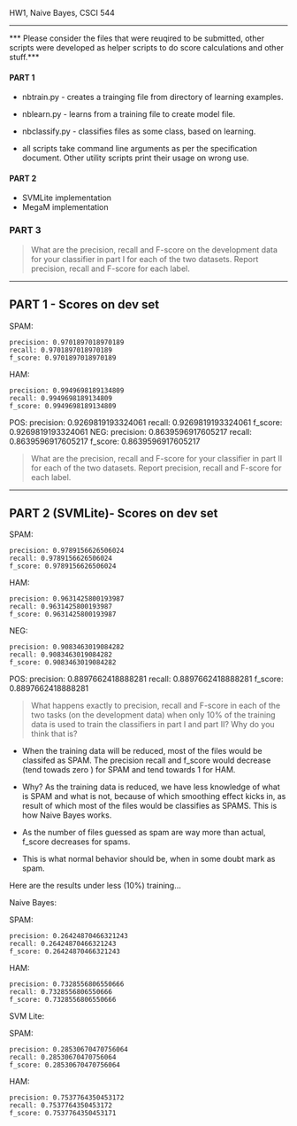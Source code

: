 HW1, Naive Bayes, CSCI 544

--------------------------------

*** Please consider the files that were reuqired to be submitted, other scripts were developed as helper scripts to do score calculations and other stuff.***

#### PART 1 ####

* nbtrain.py - creates a trainging file from directory of learning examples.
* nblearn.py - learns from a training file to create model file.
* nbclassify.py - classifies files as some class, based on learning.

* all scripts take command line arguments as per the specification document. Other utility scripts print their usage on wrong use.

#### PART 2 ####

* SVMLite implementation
* MegaM implementation

### PART 3 ###
> What are the precision, recall and F-score on the development data for your classifier in part I for each of the two datasets. Report precision, recall and F-score for each label.


--------------------------
PART 1 - Scores on dev set
-------------------------
SPAM:

	precision: 0.9701897018970189
	recall: 0.9701897018970189
	f_score: 0.9701897018970189

HAM:
	
	precision: 0.9949698189134809
	recall: 0.9949698189134809
	f_score: 0.9949698189134809


POS:
	precision: 0.9269819193324061
	recall: 0.9269819193324061
	f_score: 0.9269819193324061
NEG:
	precision: 0.8639596917605217
	recall: 0.8639596917605217
	f_score: 0.8639596917605217

> What are the precision, recall and F-score for your classifier in part II for each of the two datasets. Report precision, recall and F-score for each label.


--------------------------
PART 2 (SVMLite)- Scores on dev set
-------------------------
SPAM:

	precision: 0.9789156626506024
	recall: 0.9789156626506024
	f_score: 0.9789156626506024


HAM:
	
	precision: 0.9631425800193987
	recall: 0.9631425800193987
	f_score: 0.9631425800193987


NEG:

	precision: 0.9083463019084282
	recall: 0.9083463019084282
	f_score: 0.9083463019084282

POS:
	precision: 0.8897662418888281
	recall: 0.8897662418888281
	f_score: 0.8897662418888281

> What happens exactly to precision, recall and F-score in each of the two tasks (on the development data) when only 10% of the training data is used to train the classifiers in part I and part II? Why do you think that is?

* When the training data will be reduced, most of the files would be classifed as SPAM. The precision recall and f_score would decrease (tend towads zero ) for SPAM and tend towards 1 for HAM.

* Why? As the training data is reduced, we have less knowledge of what is SPAM and what is not, because of which smoothing effect kicks in, as result of which most of the files would be classifies as SPAMS. This is how Naive Bayes works.

* As the number of files guessed as spam are way more than actual, f_score decreases for spams.

* This is what normal behavior should be, when in some doubt mark as spam.

Here are the results under less (10%) training...


Naive Bayes:

SPAM:

	precision: 0.26424870466321243
	recall: 0.26424870466321243
	f_score: 0.26424870466321243
HAM:

	precision: 0.7328556806550666
	recall: 0.7328556806550666
	f_score: 0.7328556806550666


SVM Lite:

SPAM:

	precision: 0.28530670470756064
	recall: 0.28530670470756064
	f_score: 0.28530670470756064

HAM: 

	precision: 0.7537764350453172
	recall: 0.7537764350453172
	f_score: 0.7537764350453171



